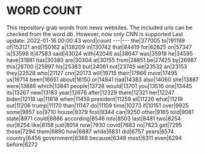 # WORD COUNT
This repository grab words from news websites. The included urls can be checked from the word.db.
However, now only CNN is supported
Last update: 2022-01-16 00:00:43
word|count
---|---
the|377005
to|191199
of|153121
and|150162
a|138209
in|130742
that|84419
for|62825
on|57347
is|53598
it|47583
said|43024
with|42046
as|38647
was|35918
he|34595
have|31881
has|30380
are|30304
at|30155
from|28851
be|27425
by|26987
this|26700
i|25997
his|25383
but|24061
not|23745
we|23532
an|23153
they|22528
who|21127
cnn|20173
will|19715
their|17966
more|17495
us|16714
been|16651
about|16150
or|14841
had|14383
also|14060
she|13887
were|13886
which|13841
people|13728
would|13701
you|13516
one|13445
its|13267
new|13183
year|12676
after|12329
there|12321
her|12247
biden|12118
up|11818
when|11459
president|11259
all|11226
what|11219
out|11206
trump|11170
than|11147
do|11109
time|10273
if|10151
over|9925
some|9857
so|9710
house|9379
first|9344
can|9250
other|9165
told|9081
state|8971
could|8886
according|8546
into|8503
last|8481
two|8254
our|8254
like|8158
just|8014
now|7930
covid|7683
no|7623
get|7295
those|7294
them|6890
how|6887
while|6831
did|6757
years|6574
country|6456
government|6368
because|6348
most|6311
even|6294
before|6272
